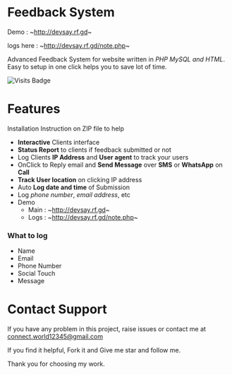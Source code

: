 # Feedback System
Demo : ~http://devsay.rf.gd~

logs here : ~http://devsay.rf.gd/note.php~

Advanced Feedback System for website written in _PHP MySQL and HTML_.
Easy to setup in one click helps you to save lot of time.

![Visits Badge](https://badges.pufler.dev/visits/devesh7272/Feedback-System)
# Features
Installation Instruction on ZIP file to help
- __Interactive__ Clients interface
- __Status Report__ to clients if feedback submitted or not
- Log Clients __IP Address__ and __User agent__ to track your users
- OnClick to Reply email and __Send Message__ over __SMS__ or __WhatsApp__ on __Call__
- __Track User location__ on clicking IP address
- Auto __Log date and time__ of Submission
- Log _phone number_, _email address_, etc
- Demo 
  - Main : ~http://devsay.rf.gd~
  - Logs : ~http://devsay.rf.gd/note.php~
### What to log 
- Name 
- Email
- Phone Number
- Social Touch
- Message

# Contact Support
If you have any problem in this project, raise issues or contact me at connect.world12345@gmail.com

If you find it helpful, Fork it and Give me star and follow me.

Thank you for choosing my work.
